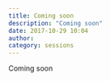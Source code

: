 ```yaml
---
title: Coming soon
description: "Coming soon"
date: 2017-10-29 10:04
author:
category: sessions
---
```

Coming soon